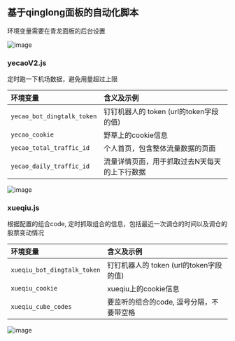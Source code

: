 ## 基于qinglong面板的自动化脚本

环境变量需要在青龙面板的后台设置

![image](https://user-images.githubusercontent.com/12368943/145616638-cf73c4df-566f-4bec-8560-c1f1271d86cd.png)

### yecaoV2.js

定时跑一下机场数据，避免用量超过上限

环境变量 | 含义及示例
:---|:----
`yecao_bot_dingtalk_token` | 钉钉机器人的 token (url的token字段的值)
`yecao_cookie` | 野草上的cookie信息
`yecao_total_traffic_id` | 个人首页，包含整体流量数据的页面
`yecao_daily_traffic_id` | 流量详情页面，用于抓取过去N天每天的上下行数据

![image](https://user-images.githubusercontent.com/12368943/145616452-62afc7dc-cc4c-4af3-a2d3-bf43453f03ea.png)

### xueqiu.js

根据配置的组合code, 定时抓取组合的信息，包括最近一次调仓的时间以及调仓的股票变动情况

环境变量 | 含义及示例
:---|:----
`xueqiu_bot_dingtalk_token` | 钉钉机器人的 token (url的token字段的值)
`xueqiu_cookie` | xueqiu上的cookie信息
`xueqiu_cube_codes` | 要监听的组合的code, 逗号分隔，不要带空格

![image](https://user-images.githubusercontent.com/12368943/145616434-49d147b8-645b-4db0-b35c-c228b9c64a42.png)
